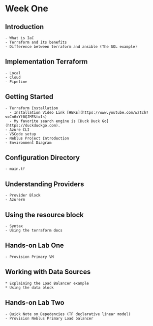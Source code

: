 # Week One

## Introduction
    - What is IaC
    - Terraform and its benefits
    - Difference between terraform and ansible (The SQL example)

## Implementation Terraform 
    - Local 
    - Cloud 
    - Pipeline

## Getting Started
    - Terraform Installation
      - Installation Video Link [HERE](https://www.youtube.com/watch?v=Cn6xYf0QJME&t=1s)
      - My favorite search engine is [Duck Duck Go](https://duckduckgo.com).
    - Azure CLI 
    - VSCode setup 
    - Neblus Project Introduction
    - Environment Diagram

## Configuration Directory
    - main.tf

## Understanding Providers
    - Provider Block
    - Azurerm

## Using the resource block
    - Syntax
    - Using the terraform docs

## Hands-on Lab One
    - Provision Primary VM

## Working with Data Sources
    * Explaining the Load Balancer example
    * Using the data block

## Hands-on Lab Two
    - Quick Note on Depedencies (TF declarative linear model)
    - Provision Neblus Primary Load balancer



<!-- Week Two
Variables example 2
Dependencies
Output Variables
State file


Week Three
Lifecycle rules
Loops in terraform
Version constrain

Week Four
Terraform Modules
Terraform Functions
Capstone project

The big picture for the learning series should be as follows. 
A traffic manager, two Load balacers at the backend for DC and DR, and two VMs at the backend of the LB running IIS server 
and a simple webpage.

Installation: https://www.youtube.com/watch?v=Cn6xYf0QJME&t=1s -->
